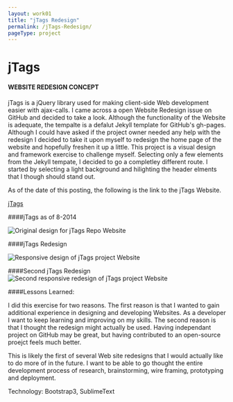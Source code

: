```yaml
---
layout: work01
title: "jTags Redesign"
permalink: /jTags-Redesign/
pageType: project
---
```



# jTags

#### WEBSITE REDESIGN CONCEPT

jTags is a jQuery library used for making client-side Web development easier with ajax-calls. I came across a open Website Redesign issue on GitHub and decided to take a look. Although the functionality of the Website is adequate, the tempalte is a defalut Jekyll template for GitHub's gh-pages. Although I could have asked if the project owner needed any help with the redesign I decided to take it upon myself to redesign the home page of the website and hopefully freshen it up a little. This project is a visual design and framework exercise to challenge myself. Selecting only a few elements from the Jekyll tempate, I decided to go a completley different route. I started by selecting a light background and hilighting the header elments that I though should stand out.

As of the date of this posting, the following is the link to the jTags Website. 

[jTags](http://matantsu.github.io/jTags/) 

####jTags as of 8-2014

<img src="{{ site.url}}/WebPortfolio/postAssets/jTags-original.png" class="img-responsive img-thumbnail centered" alt="Original design for jTags Repo Website">

####jTags Redesign

<img src="{{site.url}}/WebPortfolio/postAssets/fullpage-screenshot-wcomments.png" class="img-responsive img-thumbnail centered" alt="Responsive design of jTags project Website">

####Second jTags Redesign
<img src="{{site.url}}/WebPortfolio/postAssets/Second-jTags-Redesign.png" class="img-responsive img-thumbnail centered" alt="Second responsive redesign of jTags project Website">

####Lessons Learned: 

I did this exercise for two reasons. The first reason is that I wanted to gain additional experience in designing and developing Websites. As a developer I want to keep learning and improving on my skills. The second reason is that I thought the redesign might actually be used. Having independant project on GitHub may be great, but having contributed to an open-source proejct feels much better. 

This is likely the first of several Web site redesigns that I would actually like to do more of in the future. I want to be able to go thought the entire development process of research, brainstorming, wire framing, prototyping and deployment.

Technology: Bootstrap3, SublimeText

